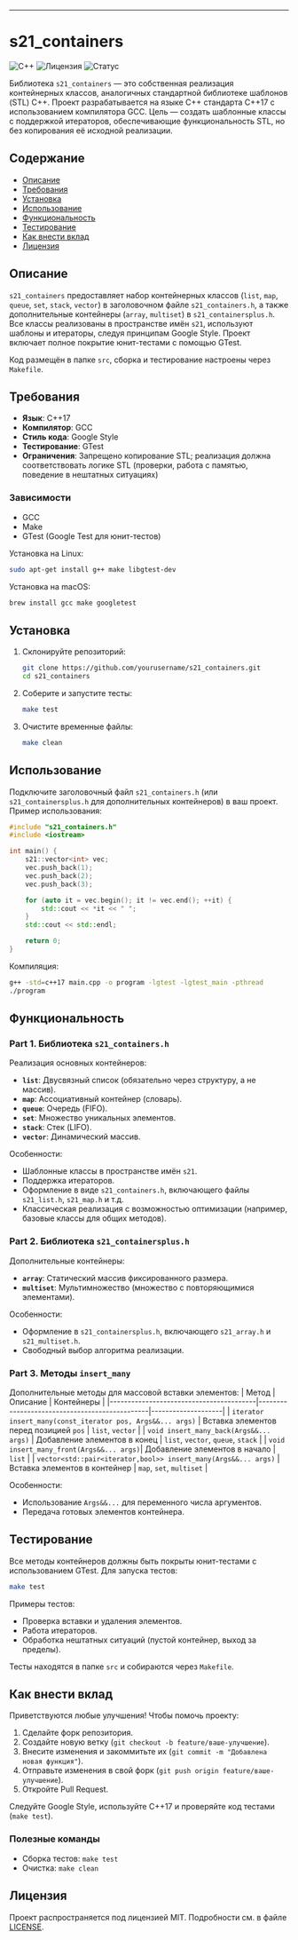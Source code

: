 ---

# s21_containers

![C++](https://img.shields.io/badge/C++-17-blue.svg) ![Лицензия](https://img.shields.io/badge/Лицензия-MIT-green.svg) ![Статус](https://img.shields.io/badge/Статус-В_разработке-yellow.svg)

Библиотека `s21_containers` — это собственная реализация контейнерных классов, аналогичных стандартной библиотеке шаблонов (STL) C++. Проект разрабатывается на языке C++ стандарта C++17 с использованием компилятора GCC. Цель — создать шаблонные классы с поддержкой итераторов, обеспечивающие функциональность STL, но без копирования её исходной реализации.

## Содержание

- [Описание](#описание)
- [Требования](#требования)
- [Установка](#установка)
- [Использование](#использование)
- [Функциональность](#функциональность)
- [Тестирование](#тестирование)
- [Как внести вклад](#как-внести-вклад)
- [Лицензия](#лицензия)

## Описание

`s21_containers` предоставляет набор контейнерных классов (`list`, `map`, `queue`, `set`, `stack`, `vector`) в заголовочном файле `s21_containers.h`, а также дополнительные контейнеры (`array`, `multiset`) в `s21_containersplus.h`. Все классы реализованы в пространстве имён `s21`, используют шаблоны и итераторы, следуя принципам Google Style. Проект включает полное покрытие юнит-тестами с помощью GTest.

Код размещён в папке `src`, сборка и тестирование настроены через `Makefile`.

## Требования

- **Язык**: C++17
- **Компилятор**: GCC
- **Стиль кода**: Google Style
- **Тестирование**: GTest
- **Ограничения**: Запрещено копирование STL; реализация должна соответствовать логике STL (проверки, работа с памятью, поведение в нештатных ситуациях)

### Зависимости

- GCC
- Make
- GTest (Google Test для юнит-тестов)

Установка на Linux:
```bash
sudo apt-get install g++ make libgtest-dev
```

Установка на macOS:
```bash
brew install gcc make googletest
```

## Установка

1. Склонируйте репозиторий:
   ```bash
   git clone https://github.com/yourusername/s21_containers.git
   cd s21_containers
   ```

2. Соберите и запустите тесты:
   ```bash
   make test
   ```

3. Очистите временные файлы:
   ```bash
   make clean
   ```

## Использование

Подключите заголовочный файл `s21_containers.h` (или `s21_containersplus.h` для дополнительных контейнеров) в ваш проект. Пример использования:

```cpp
#include "s21_containers.h"
#include <iostream>

int main() {
    s21::vector<int> vec;
    vec.push_back(1);
    vec.push_back(2);
    vec.push_back(3);

    for (auto it = vec.begin(); it != vec.end(); ++it) {
        std::cout << *it << " ";
    }
    std::cout << std::endl;

    return 0;
}
```

Компиляция:
```bash
g++ -std=c++17 main.cpp -o program -lgtest -lgtest_main -pthread
./program
```

## Функциональность

### Part 1. Библиотека `s21_containers.h`
Реализация основных контейнеров:
- **`list`**: Двусвязный список (обязательно через структуру, а не массив).
- **`map`**: Ассоциативный контейнер (словарь).
- **`queue`**: Очередь (FIFO).
- **`set`**: Множество уникальных элементов.
- **`stack`**: Стек (LIFO).
- **`vector`**: Динамический массив.

Особенности:
- Шаблонные классы в пространстве имён `s21`.
- Поддержка итераторов.
- Оформление в виде `s21_containers.h`, включающего файлы `s21_list.h`, `s21_map.h` и т.д.
- Классическая реализация с возможностью оптимизации (например, базовые классы для общих методов).

### Part 2. Библиотека `s21_containersplus.h`
Дополнительные контейнеры:
- **`array`**: Статический массив фиксированного размера.
- **`multiset`**: Мультимножество (множество с повторяющимися элементами).

Особенности:
- Оформление в `s21_containersplus.h`, включающего `s21_array.h` и `s21_multiset.h`.
- Свободный выбор алгоритма реализации.

### Part 3. Методы `insert_many`
Дополнительные методы для массовой вставки элементов:
| Метод                                   | Описание                                      | Контейнеры         |
|-----------------------------------------|-----------------------------------------------|--------------------|
| `iterator insert_many(const_iterator pos, Args&&... args)` | Вставка элементов перед позицией `pos`         | `list`, `vector`   |
| `void insert_many_back(Args&&... args)` | Добавление элементов в конец                  | `list`, `vector`, `queue`, `stack` |
| `void insert_many_front(Args&&... args)`| Добавление элементов в начало                 | `list`             |
| `vector<std::pair<iterator,bool>> insert_many(Args&&... args)` | Вставка элементов в контейнер | `map`, `set`, `multiset` |

Особенности:
- Использование `Args&&...` для переменного числа аргументов.
- Передача готовых элементов контейнера.

## Тестирование

Все методы контейнеров должны быть покрыты юнит-тестами с использованием GTest. Для запуска тестов:
```bash
make test
```

Примеры тестов:
- Проверка вставки и удаления элементов.
- Работа итераторов.
- Обработка нештатных ситуаций (пустой контейнер, выход за пределы).

Тесты находятся в папке `src` и собираются через `Makefile`.

## Как внести вклад

Приветствуются любые улучшения! Чтобы помочь проекту:

1. Сделайте форк репозитория.
2. Создайте новую ветку (`git checkout -b feature/ваше-улучшение`).
3. Внесите изменения и закоммитьте их (`git commit -m "Добавлена новая функция"`).
4. Отправьте изменения в свой форк (`git push origin feature/ваше-улучшение`).
5. Откройте Pull Request.

Следуйте Google Style, используйте C++17 и проверяйте код тестами (`make test`).

### Полезные команды
- Сборка тестов: `make test`
- Очистка: `make clean`

## Лицензия

Проект распространяется под лицензией MIT. Подробности см. в файле [LICENSE](LICENSE).
